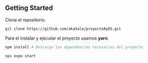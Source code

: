 ## Getting Started

Clona el repositorio.

```bash
git clone https://github.com/akaXala/proyectoAyDS.git
```

Para el instalar y ejecutar el proyecto usamos **yarn**.

```bash
npm install # Descarga las dependencias necesarias del proyecto
```
```bash
npx expo start 
```
